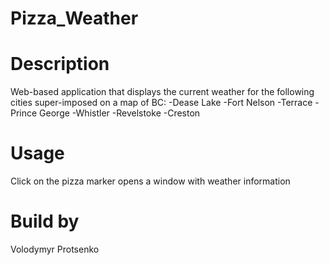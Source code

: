 # Pizza_Weather

# Description
Web-based application that displays the current weather for the following cities super-imposed on a map of BC:
-Dease Lake
-Fort Nelson
-Terrace
-Prince George
-Whistler
-Revelstoke
-Creston

# Usage
Click on the pizza marker opens a window with weather information

# Build by
Volodymyr Protsenko
